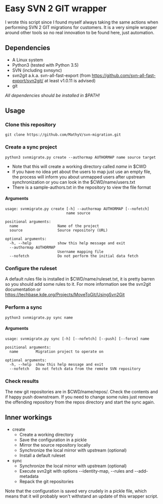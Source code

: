 # Easy SVN 2 GIT wrapper

I wrote this script since I found myself always taking the same actions when
performing SVN 2 GIT migrations for customers. It is a very simple wrapper
around other tools so no real innovation to be found here, just automation.

## Dependencies

* A Linux system
* Python3 (tested with Python 3.5)
* SVN (including svnsync)
* svn2git a.k.a. svn-all-fast-export (from https://github.com/svn-all-fast-export/svn2git/ at least v1.0.11 is advised)
* git

*All dependencies should be installed in $PATH!*

## Usage

### Clone this repository
```
git clone https://github.com/MathyV/svn-migration.git
```

### Create a sync project
```
python3 svnmigrate.py create --authormap AUTHORMAP name source target
```

* Note that this will create a working directory called *name* in $CWD
* If you have no idea yet about the users to map just use an empty file,
the process will inform you about unmapped users after upstream synchronization
or you can look in the $CWD/name/users.txt
* There is a sample-authors.txt in the repository to view the file format

#### Arguments
```
usage: svnmigrate.py create [-h] --authormap AUTHORMAP [--nofetch]
                            name source 

positional arguments:
  name                  Name of the project
  source                Source repository (URL)

optional arguments:
  -h, --help            show this help message and exit
  --authormap AUTHORMAP
                        Username mapping file
  --nofetch             Do not perform the initial data fetch
```

### Configure the ruleset

A default rules file is installed in $CWD/name/ruleset.txt, it is pretty barren
so you should add some rules to it. For more information see the svn2git
documentation or https://techbase.kde.org/Projects/MoveToGit/UsingSvn2Git

### Perform a sync
```
python3 svnmigrate.py sync name
```

#### Arguments
```
usage: svnmigrate.py sync [-h] [--nofetch] [--push] [--force] name

positional arguments:
  name        Migration project to operate on

optional arguments:
  -h, --help  show this help message and exit
  --nofetch   Do not fetch data from the remote SVN repository
```

### Check results

The new git repositories are in $CWD/name/repos/. Check the contents and if
happy push downstream. If you need to change some rules just remove the
offending repository from the repos directory and start the sync again.

## Inner workings

* create
  * Create a working directory
  * Save the configuration in a pickle
  * Mirror the source repository locally
  * Synchronize the local mirror with upstream (optional)
  * Install a default ruleset
* sync
  * Synchronize the local mirror with upstream (optional)
  * Execute svn2git with options --identity-map, --rules and --add-metadata
  * Repack the git repositories

Note that the configuration is saved very crudely in a pickle file, which
means that it will probably won't withstand an update of this wrapper script.

